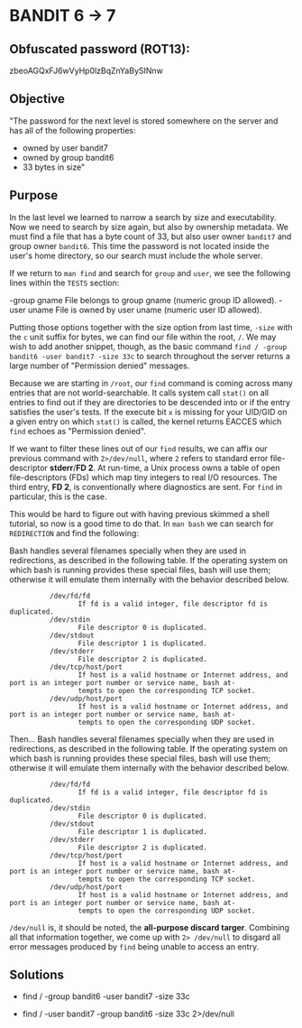# BANDIT 6 -> 7

## Obfuscated password (ROT13): 

zbeoAGQxFJ6wVyHp0lzBqZnYaBySINnw

## Objective

"The password for the next level is stored somewhere on the server and has all of the following properties:
- owned by user bandit7
- owned by group bandit6
- 33 bytes in size"

## Purpose

In the last level we learned to narrow a search by size and executability. Now we need to search by size again, but also by ownership metadata. We must find a file that has a byte count of 33, but also user owner `bandit7` and group owner `bandit6`. This time the password is not located inside the user's home directory, so our search must include the whole server.

If we return to `man find` and search for `group` and `user`, we see the following lines within the `TESTS` section:
	
<premarkdown>
       -group gname
              File belongs to group gname (numeric group ID allowed).
</pre>
<premarkdown>
       -user uname
              File is owned by user uname (numeric user ID allowed).
</pre>

Putting those options together with the size option from last time, `-size` with the `c` unit suffix for bytes, we can find our file within the root, `/`. We may wish to add another snippet, though, as the basic command `find / -group bandit6 -user bandit7 -size 33c` to search throughout the server returns a large number of "Permission denied" messages.

Because we are starting in `/root`, our `find` command is coming across many entries that are not world-searchable. It calls system call `stat()` on all entries to find out if they are directories to be descended into or if the entry satisfies the user's tests. If the execute bit `x` is missing for your UID/GID on a given entry on which `stat()` is called, the kernel returns EACCES which `find` echoes as "Permission denied".

If we want to filter these lines out of our `find` results, we can affix our previous command with `2>/dev/null`, where `2` refers to standard error file-descriptor **stderr**/**FD 2**. At run-time, a Unix process owns a table of open file-descriptors (FDs) which map tiny integers to real I/O resources. The third entry, **FD 2**, is conventionally where diagnostics are sent. For `find` in particular, this is the case.

This would be hard to figure out with having previous skimmed a shell tutorial, so now is a good time to do that. In `man bash` we can search for `REDIRECTION` and find the following:

<premarkdown>
       Bash  handles  several filenames specially when they are used in redirections, as described in the following table.  If the
       operating system on which bash is running provides these special files, bash will use them; otherwise it will emulate  them
       internally with the behavior described below.

              /dev/fd/fd
                     If fd is a valid integer, file descriptor fd is duplicated.
              /dev/stdin
                     File descriptor 0 is duplicated.
              /dev/stdout
                     File descriptor 1 is duplicated.
              /dev/stderr
                     File descriptor 2 is duplicated.
              /dev/tcp/host/port
                     If host is a valid hostname or Internet address, and port is an integer port number or service name, bash at‐
                     tempts to open the corresponding TCP socket.
              /dev/udp/host/port
                     If host is a valid hostname or Internet address, and port is an integer port number or service name, bash at‐
                     tempts to open the corresponding UDP socket.
</pre>
Then...
<premarkdown>
       Bash  handles  several filenames specially when they are used in redirections, as described in the following table.  If the
       operating system on which bash is running provides these special files, bash will use them; otherwise it will emulate  them
       internally with the behavior described below.

              /dev/fd/fd
                     If fd is a valid integer, file descriptor fd is duplicated.
              /dev/stdin
                     File descriptor 0 is duplicated.
              /dev/stdout
                     File descriptor 1 is duplicated.
              /dev/stderr
                     File descriptor 2 is duplicated.
              /dev/tcp/host/port
                     If host is a valid hostname or Internet address, and port is an integer port number or service name, bash at‐
                     tempts to open the corresponding TCP socket.
              /dev/udp/host/port
                     If host is a valid hostname or Internet address, and port is an integer port number or service name, bash at‐
                     tempts to open the corresponding UDP socket.
</pre>

`/dev/null` is, it should be noted, the **all-purpose discard targer**. Combining all that information together, we come up with `2> /dev/null` to disgard all error messages produced by `find` being unable to access an entry.


## Solutions

- find / -group bandit6 -user bandit7 -size 33c

- find / -user bandit7 -group bandit6 -size 33c 2>/dev/null


